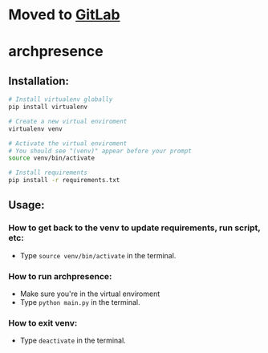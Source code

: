 # Moved to [GitLab](https://gitlab.com/LukasDoesDev/archpresence)

# archpresence

## Installation:
```sh
# Install virtualenv globally
pip install virtualenv

# Create a new virtual enviroment
virtualenv venv

# Activate the virtual enviroment
# You should see "(venv)" appear before your prompt
source venv/bin/activate

# Install requirements
pip install -r requirements.txt
```
## Usage:

### How to get back to the venv to update requirements, run script, etc:
- Type `source venv/bin/activate` in the terminal.

### How to run archpresence:
- Make sure you're in the virtual enviroment
- Type `python main.py` in the terminal.

### How to exit venv:
- Type `deactivate` in the terminal.
